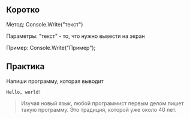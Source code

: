 ## Коротко

Метод: Console.Write("текст")

Параметры: "текст" - то, что нужно вывести на экран

Пример: Console.Write("Пример");

## Практика
Напиши программу, которая выводит 
```
Hello, world!
```

>Изучая новый язык, любой программист первым делом пишет такую программу. Это традиция, которой уже около 40 лет.
